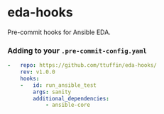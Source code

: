 eda-hooks
============

Pre-commit hooks for Ansible EDA.


### Adding to your `.pre-commit-config.yaml`

```yaml
-   repo: https://github.com/ttuffin/eda-hooks/
    rev: v1.0.0
    hooks:
    -   id: run_ansible_test
        args: sanity
        additional_dependencies:
            - ansible-core
```